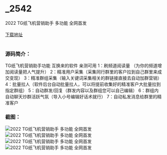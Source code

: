 # _2542
2022 TG纸飞机营销助手 多功能 全网首发
<br/></br>
[下载地址](https://www.uuid2.com/2542.html "下载地址")
<br/></br>
<h3>源码简介：</h3>
<p>TG纸飞机营销助手功能     互换来的软件   亲测可用
1：刷频道阅读量 （为你的频道增加阅读量把人气提升）
2：精准用户采集（采集同行群里的客户拉到自己群里来成交变现）
3：精准群组采集（输入关键词采集相关的群链接直接去自动加群营销）
4：批量拉人（软件后台自动批量拉人，可以将提前收集好的精准客户大批量拉到指定群组）
5：自动群发/回复（群发内容以及群组您可以自己编辑）
6：群组内自动聊天炒群活跃气氛（导入小号编辑好话术就行）
7：自动私发消息给群里的精准客户<p>
<h3>截图：</h3>
<img src="https://www.uuid2.com/wp-content/uploads/img/202205/1f1aef6795.png" alt="2022 TG纸飞机营销助手 多功能 全网首发"><img src="https://www.uuid2.com/wp-content/uploads/img/202205/1f1aef6263.png" alt="2022 TG纸飞机营销助手 多功能 全网首发"><img src="https://www.uuid2.com/wp-content/uploads/img/202205/1f1aef6989.png" alt="2022 TG纸飞机营销助手 多功能 全网首发"><img src="https://www.uuid2.com/wp-content/uploads/img/202205/1f1aef6470.png" alt="2022 TG纸飞机营销助手 多功能 全网首发">
